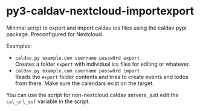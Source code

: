 # py3-caldav-nextcloud-importexport
Minimal script to export and import caldav ics files using the caldav pypi package. Preconfigured for Nextcloud.

Examples:  
- `caldav.py example.com username passw0rd export`  
  Creates a folder `export` with individual ics files for editing or whatever.  
- `caldav.py example.com username passw0rd import`  
  Reads the `export` folder contents and tries to create events and todos from there. Make sure the calendars exist on the target.

You can use the script for non-nextcloud caldav servers, just edit the `cal_url_suf` variable in the script.
